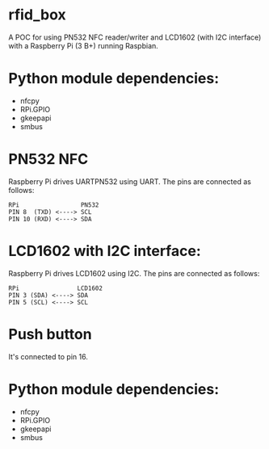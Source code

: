 # rfid_box
A POC for using PN532 NFC reader/writer and LCD1602 (with I2C interface) with a Raspberry Pi (3 B+) running Raspbian.

# Python module dependencies:
* nfcpy
* RPi.GPIO
* gkeepapi
* smbus

# PN532 NFC
Raspberry Pi drives UARTPN532 using UART. The pins are connected as follows:
```
RPi                 PN532
PIN 8  (TXD) <----> SCL
PIN 10 (RXD) <----> SDA
```
# LCD1602 with I2C interface:
Raspberry Pi drives LCD1602 using I2C. The pins are connected as follows:
```
RPi                LCD1602
PIN 3 (SDA) <----> SDA
PIN 5 (SCL) <----> SCL
```
# Push button
It's connected to pin 16.

# Python module dependencies:
* nfcpy
* RPi.GPIO
* gkeepapi
* smbus
